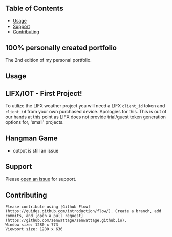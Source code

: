 ## Table of Contents
- [Usage](#usage)
- [Support](#support)
- [Contributing](#contributing)

## 100% personally created portfolio
The 2nd edition of my personal portfolio.

 

## Usage
## LIFX/IOT - First Project!
To utilize the LIFX weather project you will need a LIFX ```client_id``` token and ```client_id``` from your own purchased device. Apologies for this. This is out of our hands at this point as LIFX does not provide trial/guest token generation options for, 'small' projects.

## Hangman Game
- output is still an issue

## 


## Support

Please [open an 
issue](https://github.com/zenwattage/zenwattage.github.io/issues/new) for 
support.

## Contributing

	Please contribute using [Github Flow](https://guides.github.com/introduction/flow/). Create a branch, add commits, and [open a pull request](https://github.com/zenwattage/zenwattage.github.io).
	Window size: 1280 x 773
	Viewport size: 1280 x 636
